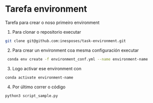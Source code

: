 # Tarefa environment
Tarefa para crear o noso primeiro environment

1. Para clonar o repositorio executar
```bash
git clone git@github.com:inesposes/task-environment.git
```
2. Para crear un environment coa mesma configuración executar
```bash
 conda env create -f environment_conf.yml --name environment-name
```
3. Logo activar ese environment con
```bash
conda activate environment-name
```
4. Por último correr o código
```bash
python3 script_sample.py
```



